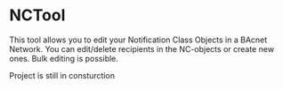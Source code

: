 # NCTool
This tool allows you to edit your Notification Class Objects in a BAcnet Network. You can edit/delete recipients in the NC-objects
or create new ones. Bulk editing is possible.

Project is still in consturction
